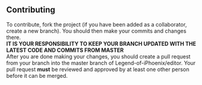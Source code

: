## Contributing
To contribute, fork the project (if you have been added as a collaborator, create a new branch). You should then make your commits and changes there.  
**IT IS YOUR RESPONSIBILITY TO KEEP YOUR BRANCH UPDATED WITH THE LATEST CODE AND COMMITS FROM MASTER**  
After you are done making your changes, you should create a pull request from your branch into the master branch of Legend-of-iPhoenix/editor. Your pull request **must** be reviewed and approved by at least one other person before it can be merged.
